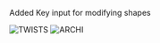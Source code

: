 Added Key input for modifying shapes

![TWISTS](https://cloud.githubusercontent.com/assets/1027891/5426052/bcb2bb1a-8338-11e4-9b91-8cc058cead02.jpg)
![ARCHI](https://cloud.githubusercontent.com/assets/1027891/5428682/67b86390-83cd-11e4-9cda-2c9b83a19e05.jpg)

